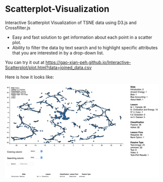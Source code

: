 # Scatterplot-Visualization
Interactive Scatterplot Visualization of TSNE data using D3.js and Crossfilter.js

- Easy and fast solution to get information about each point in a scatter plot.
- Ability to filter the data by text search and to highlight specific attributes that you are interested in by a drop-down list.

You can try it out at https://gao-xian-peh.github.io/Interactive-Scatterplot/plot.html?data=joined_data.csv

Here is how it looks like: 

![alt text](https://raw.githubusercontent.com/gao-xian-peh/Interactive-Scatterplot/master/scatterplot_screenshot.png)
